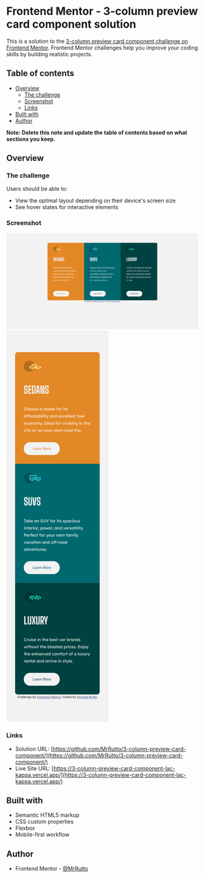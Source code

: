 # Frontend Mentor - 3-column preview card component solution

This is a solution to the [3-column preview card component challenge on Frontend Mentor](https://www.frontendmentor.io/challenges/3column-preview-card-component-pH92eAR2-). Frontend Mentor challenges help you improve your coding skills by building realistic projects.

## Table of contents

- [Overview](#overview)
  - [The challenge](#the-challenge)
  - [Screenshot](#screenshot)
  - [Links](#links)
- [Built with](#built-with)
- [Author](#author)

**Note: Delete this note and update the table of contents based on what sections you keep.**

## Overview

### The challenge

Users should be able to:

- View the optimal layout depending on their device's screen size
- See hover states for interactive elements

### Screenshot

![](./images/desktop.png)
![](./images/mobile.png)

### Links

- Solution URL: [https://github.com/MrRutto/3-column-preview-card-component/](https://github.com/MrRutto/3-column-preview-card-component/)
- Live Site URL: [https://3-column-preview-card-component-lac-kappa.vercel.app/](https://3-column-preview-card-component-lac-kappa.vercel.app/)

## Built with

- Semantic HTML5 markup
- CSS custom properties
- Flexbox
- Mobile-first workflow

## Author

- Frontend Mentor - [@MrRutto](https://www.frontendmentor.io/profile/MrRutto)
